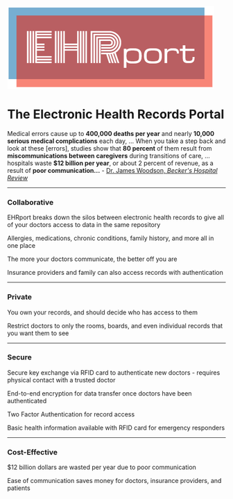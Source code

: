 ![](docs/img/logo.png)
# The Electronic Health Records Portal

Medical errors cause up to **400,000 deaths per year** and nearly **10,000 serious medical complications** each day, ... When you take a step back and look at these [errors], studies show that **80 percent** of them result from **miscommunications between caregivers** during transitions of care, ... hospitals waste **$12 billion per year**, or about 2 percent of revenue, as a result of **poor communication...** - [Dr. James Woodson, _Becker's Hospital Review_](https://www.beckershospitalreview.com/healthcare-information-technology/communication-how-to-solve-one-of-healthcare-s-biggest-problems.html)

* * *

### Collaborative

EHRport breaks down the silos between electronic health records to give all of your doctors access to data in the same repository

Allergies, medications, chronic conditions, family history, and more all in one place

The more your doctors communicate, the better off you are

Insurance providers and family can also access records with authentication

* * *

### Private

You own your records, and should decide who has access to them

Restrict doctors to only the rooms, boards, and even individual records that you want them to see

* * *

### Secure

Secure key exchange via RFID card to authenticate new doctors - requires physical contact with a trusted doctor

End-to-end encryption for data transfer once doctors have been authenticated

Two Factor Authentication for record access

Basic health information available with RFID card for emergency responders

* * *

### Cost-Effective

$12 billion dollars are wasted per year due to poor communication

Ease of communication saves money for doctors, insurance providers, and patients
